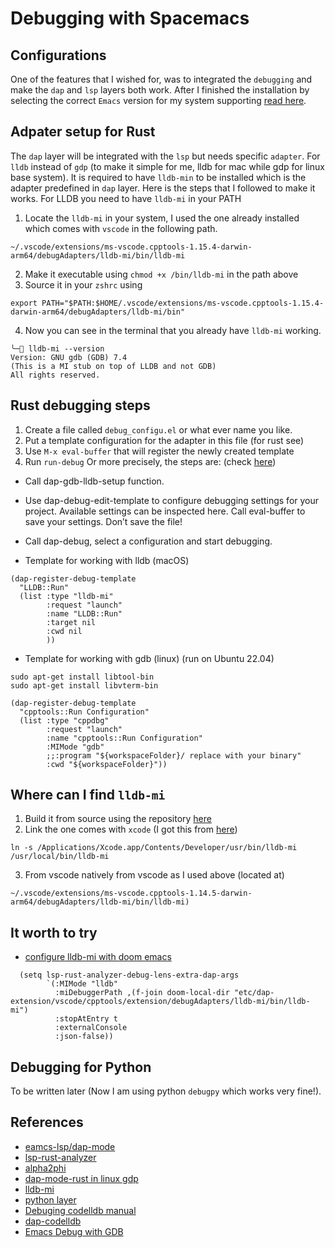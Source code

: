 # Debugging with  Spacemacs
## Configurations
One of the features that I wished for, was to integrated the `debugging` and
make the `dap` and `lsp` layers both work. After I finished the installation by
selecting the correct `Emacs` version for my system supporting [read
here](../emacs_setup/emacs_with_mac_arm64.md).

## Adpater setup for Rust

The `dap` layer will be integrated with the `lsp` but needs specific `adapter`.
For `lldb` instead of `gdp` (to make it simple for me, lldb for mac while gdp
for linux base system). It is required to have `lldb-min` to be installed which
is the adapter predefined in `dap` layer. Here is the steps that I followed
to make it works. For LLDB you need to have `lldb-mi` in your PATH


1. Locate the `lldb-mi` in your system, I used the one already installed which
   comes with `vscode` in the following path.

```shell
~/.vscode/extensions/ms-vscode.cpptools-1.15.4-darwin-arm64/debugAdapters/lldb-mi/bin/lldb-mi
```
2. Make it executable using `chmod +x /bin/lldb-mi` in the path above
3. Source it in your `zshrc` using

```shell
export PATH="$PATH:$HOME/.vscode/extensions/ms-vscode.cpptools-1.15.4-darwin-arm64/debugAdapters/lldb-mi/bin"
```
4. Now you can see in the terminal that you already have `lldb-mi` working.

```shell
╰─ lldb-mi --version
Version: GNU gdb (GDB) 7.4
(This is a MI stub on top of LLDB and not GDB)
All rights reserved.
```
## Rust debugging steps

1. Create a file called `debug_configu.el` or what ever name you like.
2. Put a template configuration for the adapter in this file (for rust see)
3. Use `M-x eval-buffer` that will register the newly created template
4. Run `run-debug`
Or more precisely, the steps are: (check [here](https://docs.doomemacs.org/v21.12/modules/tools/debugger/))
- Call dap-gdb-lldb-setup function.
- Use dap-debug-edit-template to configure debugging settings for your project.
  Available settings can be inspected here. Call eval-buffer to save your
  settings. Don’t save the file!
- Call dap-debug, select a configuration and start debugging.

- Template for working with lldb (macOS)
```elisp
(dap-register-debug-template
  "LLDB::Run"
  (list :type "lldb-mi"
        :request "launch"
        :name "LLDB::Run"
        :target nil
        :cwd nil
        ))
```

- Template for working with gdb (linux) (run on Ubuntu 22.04)

```shell
sudo apt-get install libtool-bin
sudo apt-get install libvterm-bin
```
```elisp
(dap-register-debug-template
  "cpptools::Run Configuration"
  (list :type "cppdbg"
        :request "launch"
        :name "cpptools::Run Configuration"
        :MIMode "gdb"
        ;;:program "${workspaceFolder}/ replace with your binary"
        :cwd "${workspaceFolder}"))

```

## Where can I find `lldb-mi`
1. Build it from source using the repository [here](https://github.com/lldb-tools/lldb-mi)
2. Link the one comes with `xcode` (I got this from [here](https://github.com/WebFreak001/code-debug))

```shell
ln -s /Applications/Xcode.app/Contents/Developer/usr/bin/lldb-mi /usr/local/bin/lldb-mi
```
3. From vscode natively from vscode as I used above (located at)

```shell
~/.vscode/extensions/ms-vscode.cpptools-1.14.5-darwin-arm64/debugAdapters/lldb-mi/bin/lldb-mi)
```

## It worth to try
- [configure lldb-mi with doom emacs](https://github.com/emacs-lsp/lsp-mode/issues/2928)
```shell
  (setq lsp-rust-analyzer-debug-lens-extra-dap-args
        `(:MIMode "lldb"
          :miDebuggerPath ,(f-join doom-local-dir "etc/dap-extension/vscode/cpptools/extension/debugAdapters/lldb-mi/bin/lldb-mi")
          :stopAtEntry t
          :externalConsole
          :json-false))
```

## Debugging for Python
To be written later (Now I am using python `debugpy` which works very fine!).



## References
- [eamcs-lsp/dap-mode](https://emacs-lsp.github.io/dap-mode/page/configuration/#rust)
- [lsp-rust-analyzer](https://emacs-lsp.github.io/lsp-mode/page/lsp-rust-analyzer/)
- [alpha2phi](https://alpha2phi.medium.com/emacs-lsp-and-dap-7c1786282324)
- [dap-mode-rust in linux gdp](https://gagbo.net/post/dap-mode-rust/)
- [lldb-mi](httphttps://github.com/meain/dotfiles/blob/master/emacs/.config/emacs/init.els://github.com/lldb-tools/lldb-mi)
- [python layer](https://develop.spacemacs.org/layers/+lang/python/README.html)
- [Debuging codelldb manual](https://github.com/vadimcn/codelldb/blob/master/MANUAL.md)
- [dap-codelldb](https://github.com/emacs-lsp/dap-mode/blob/master/dap-codelldb.el)
- [Emacs Debug with GDB](https://www.youtube.com/watch?v=X70OjYLUpEk&t=455s)
